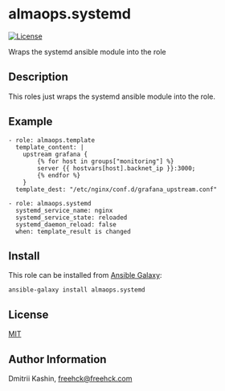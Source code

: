almaops.systemd
=========

[![License](https://img.shields.io/badge/license-MIT%20License-brightgreen.svg)](https://opensource.org/licenses/MIT)

Wraps the systemd ansible module into the role

Description
-----------

This roles just wraps the systemd ansible module into the role.


Example
-------

    - role: almaops.template
      template_content: |
        upstream grafana {
            {% for host in groups["monitoring"] %}
            server {{ hostvars[host].backnet_ip }}:3000;
            {% endfor %}
        }
      template_dest: "/etc/nginx/conf.d/grafana_upstream.conf"
    
    - role: almaops.systemd
      systemd_service_name: nginx
      systemd_service_state: reloaded
      systemd_daemon_reload: false
      when: template_result is changed

Install
-------

This role can be installed from [Ansible Galaxy](https://galaxy.ansible.com/almaops/systemd):

`ansible-galaxy install almaops.systemd`

License
-------

[MIT](./LICENSE)

Author Information
------------------

Dmitrii Kashin, <freehck@freehck.com>
